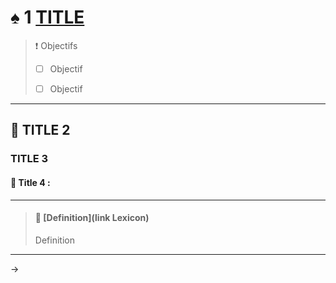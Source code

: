 # ♠ 1 [TITLE](link)

> :exclamation: Objectifs
>
> - [ ] Objectif
>
> - [ ] Objectif

---

## :closed_book: TITLE 2

### TITLE 3

#### :small_red_triangle_down: Title 4 :

---

> #### :bookmark: [Definition](link Lexicon)
>
> Definition

---

→
